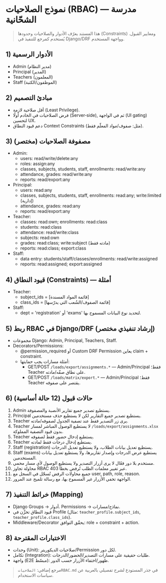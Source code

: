 # نموذج الصلاحيات (RBAC) — مدرسة الشحّانية

> هذا المستند يعرّف الأدوار والصلاحيات وحدودها (Constraints) ومعايير القبول. يُستخدم كمرجع للتنفيذ في Django/DRF وواجهة المستخدم.

## 1) الأدوار الرسمية
- Admin (مدير النظام)
- Principal (المدير)
- Teachers (المعلمون)
- Staff (الموظفون/الكتبة)

## 2) مبادئ التصميم
- أقل صلاحية لازمة (Least Privilege).
- فرض الصلاحيات في الخادم أولًا (Server‑side), ثم في الواجهة (UI gating) لتحسين UX.
- دعم قيود النطاق Context Constraints (مثل: صفوف/مواد المعلّم فقط).

## 3) مصفوفة الصلاحيات (مختصر)
- Admin:
  - users: read/write/delete:any
  - roles: assign:any
  - classes, subjects, students, staff, enrollments: read/write:any
  - attendance, grades: read/write:any
  - reports: read/export:any
- Principal:
  - users: read:any
  - classes, subjects, students, staff, enrollments: read:any; write:limited (إدارية)
  - attendance, grades: read:any
  - reports: read/export:any
- Teacher:
  - classes: read:own; enrollments: read:class
  - students: read:class
  - attendance: read/write:class
  - subjects: read:own
  - grades: read:class; write:subject (مادته فقط)
  - reports: read:class; export:class
- Staff:
  - data entry: students/staff/classes/enrollments: read/write:assigned
  - reports: read:assigned; export:assigned

## 4) قيود النطاق (Constraints) — أمثلة
- Teacher:
  - subject_ids = [قائمة المواد المسندة]
  - class_ids = [قائمة الصفوف/الشُعب التي يدرّسها]
- Staff:
  - dept = 'registration' أو 'exams' لتحديد نوع البيانات المسموح بها.

## 5) ربط RBAC في Django/DRF (إرشاد تنفيذي مختصر)
- مجموعات Django: Admin, Principal, Teachers, Staff.
- Decorators/Permissions:
  - @permission_required أو Custom DRF Permission يعاين claim + constraint.
  - أمثلة مسارات يجب حمايتها:
    - GET/POST `/loads/export/assignments.*` — Admin/Principal فقط؛ Teacher على نطاق صفّه/مادته.
    - GET/POST `/loads/matrix/export.*` — Admin/Principal فقط؛ Teacher يقتصر على صفوفه.

## 6) حالات قبول (12 حالة أساسية)
1. Admin يستطيع تصدير جميع تقارير الأنصبة والمصفوفة.
2. Principal يستطيع تصدير جميع التقارير لكن لا يستطيع حذف مستخدمين.
3. Teacher يرى زر التصدير فقط عند تصفية الجدول لصفوفه/مادته.
4. Teacher لا يستطيع الوصول المباشر لمسار `/loads/export/assignments.xlsx` بدون قيود التصفية المملوكة.
5. Teacher يستطيع إدخال حضور فقط لصفوفه.
6. Teacher يستطيع إدخال درجات فقط لمادته.
7. Staff (registration) يستطيع تعديل بيانات الطلاب، ولا يستطيع تعديل الدرجات.
8. Staff (exams) يستطيع عرض الدرجات وإصدار تقاريرها، ولا يستطيع تعديل بيانات المستخدمين.
9. مستخدم بلا دور فعّال لا يرى أزرار التصدير ولا يستطيع الوصول لأي مسار محمي.
10. محاولة تجاوز RBAC عبر تغيير معلمات الطلب تُرفض بخطأ 403.
11. جميع محاولات الرفض تُسجّل في السجل مع user, path, role, reason.
12. الواجهة تخفي الأزرار غير المسموح بها، مع رسالة تلميح عند المرور.

## 7) خرائط التنفيذ (Mapping)
- Django Groups → أدوار. Permissions → نماذج/مسارات.
- قيود النطاق تخزَّن في Profile (مثال: `teacher_profile.subject_ids`, `teacher_profile.class_ids`).
- Middleware/Decorator يحقّق التوافق: role + constraint + action.

## 8) الاختبارات المقترحة
- وحدات (Unit): صلاحيات الديكوريتر/Permission لكل دور.
- تكامل (Integration): طلبات حقيقية على مسارات التصدير/الحضور/الدرجات.
- واجهة (E2E مبسّط): ظهور/اختفاء الأزرار حسب الدور.

> مرجع إضافي: `الصلاحياتRBAC.md` في جذر المستودع لشرح تفصيلي بالعربية عن سياسات الاستخدام.